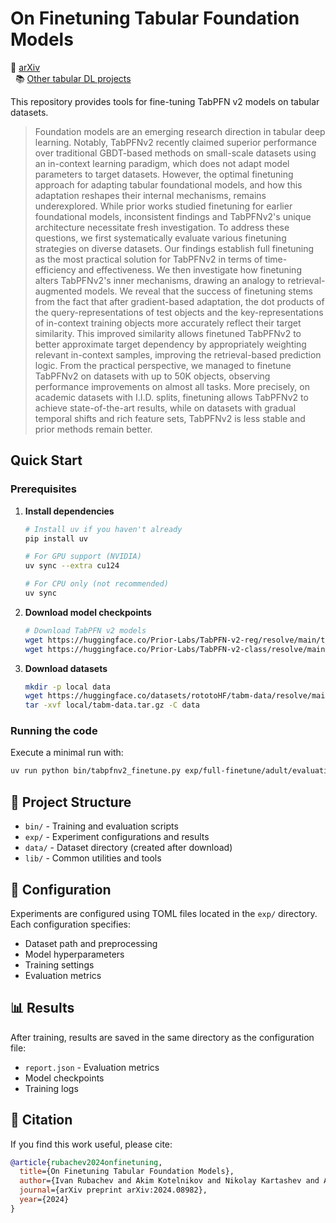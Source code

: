 # On Finetuning Tabular Foundation Models

:scroll: [arXiv](https://arxiv.org/abs/2506.08982)  
&nbsp; :books: [Other tabular DL projects](https://github.com/yandex-research/rtdl)

This repository provides tools for fine-tuning TabPFN v2 models on tabular datasets.

> Foundation models are an emerging research direction in tabular deep learning. Notably, TabPFNv2 recently claimed superior performance over traditional GBDT-based methods on small-scale datasets using an in-context learning paradigm, which does not adapt model parameters to target datasets. However, the optimal finetuning approach for adapting tabular foundational models, and how this adaptation reshapes their internal mechanisms, remains underexplored. While prior works studied finetuning for earlier foundational models, inconsistent findings and TabPFNv2's unique architecture necessitate fresh investigation. To address these questions, we first systematically evaluate various finetuning strategies on diverse datasets. Our findings establish full finetuning as the most practical solution for TabPFNv2 in terms of time-efficiency and effectiveness. We then investigate how finetuning alters TabPFNv2's inner mechanisms, drawing an analogy to retrieval-augmented models. We reveal that the success of finetuning stems from the fact that after gradient-based adaptation, the dot products of the query-representations of test objects and the key-representations of in-context training objects more accurately reflect their target similarity. This improved similarity allows finetuned TabPFNv2 to better approximate target dependency by appropriately weighting relevant in-context samples, improving the retrieval-based prediction logic. From the practical perspective, we managed to finetune TabPFNv2 on datasets with up to 50K objects, observing performance improvements on almost all tasks. More precisely, on academic datasets with I.I.D. splits, finetuning allows TabPFNv2 to achieve state-of-the-art results, while on datasets with gradual temporal shifts and rich feature sets, TabPFNv2 is less stable and prior methods remain better.

## Quick Start

### Prerequisites

1. **Install dependencies**
   ```bash
   # Install uv if you haven't already
   pip install uv
   
   # For GPU support (NVIDIA)
   uv sync --extra cu124
   
   # For CPU only (not recommended)
   uv sync
   ```

2. **Download model checkpoints**
   ```bash
   # Download TabPFN v2 models
   wget https://huggingface.co/Prior-Labs/TabPFN-v2-reg/resolve/main/tabpfn-v2-regressor.ckpt?download=true -O tabpfn-v2-regressor.ckpt
   wget https://huggingface.co/Prior-Labs/TabPFN-v2-class/resolve/main/tabpfn-v2-classifier.ckpt?download=true -O tabpfn-v2-classifier.ckpt
   ```

3. **Download datasets**
   ```bash
   mkdir -p local data
   wget https://huggingface.co/datasets/rototoHF/tabm-data/resolve/main/data.tar -O local/tabm-data.tar.gz
   tar -xvf local/tabm-data.tar.gz -C data
   ```

### Running the code

Execute a minimal run with:
```bash
uv run python bin/tabpfnv2_finetune.py exp/full-finetune/adult/evaluation/0.toml --force
```

## 📁 Project Structure

- `bin/` - Training and evaluation scripts
- `exp/` - Experiment configurations and results
- `data/` - Dataset directory (created after download)
- `lib/` - Common utilities and tools

## 🔧 Configuration

Experiments are configured using TOML files located in the `exp/` directory. Each configuration specifies:
- Dataset path and preprocessing
- Model hyperparameters
- Training settings
- Evaluation metrics

## 📊 Results

After training, results are saved in the same directory as the configuration file:
- `report.json` - Evaluation metrics
- Model checkpoints
- Training logs

## 📝 Citation

If you find this work useful, please cite:
```bibtex
@article{rubachev2024onfinetuning,
  title={On Finetuning Tabular Foundation Models},
  author={Ivan Rubachev and Akim Kotelnikov and Nikolay Kartashev and Artem Babenko},
  journal={arXiv preprint arXiv:2024.08982},
  year={2024}
}
```
